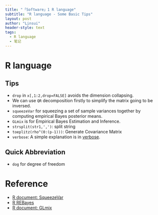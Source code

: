 ```yaml
---
title: "「Software」1 R language"
subtitle: "R language - Some Basic Tips"
layout: post
author: "Linsui"
header-style: text
tags:
  - R language
  - 笔记
---
```


# R language

## Tips

- `drop` in `x[,1:2,drop=FALSE]` avoids the dimension collapsing.
- We can use `QR` decomposition firstly to simplify the matrix going to be inversed.
- `squeezeVar` for squeezing a set of sample variances together by computing empirical Bayes posterior means.
- `GLmix` is for Empirical Bayes Estimation and Inference.
- `strsplit(str1,',')`: split string
- `toeplitz(rho^(0:(p-1)))`: Generate Covariance Matrix
- `verbose`: A simple explanation is in [verbose]([verbose含义_jhhuang-CSDN博客_verbose](https://blog.csdn.net/huyun9666/article/details/88697128)).

## Quick Abbreviation

- `dog` for degree of freedom

# Reference

- [R document: SqueezeVar](https://www.rdocumentation.org/packages/limma/versions/3.28.14/topics/squeezeVar)
- [R REBayes](https://rdrr.io/cran/REBayes/src/R/GLmix.R)
- [R document: GLmix](https://www.rdocumentation.org/packages/REBayes/versions/2.2/topics/GLmix)

